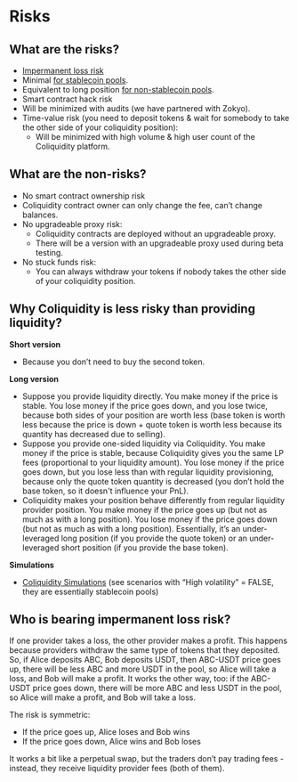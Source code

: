 # Risks

## What are the risks?

- [Impermanent loss risk](#who-is-bearing-impermanent-loss-risk)
- Minimal [for stablecoin pools](HowItWorks.md#for-existing-stablecoin-pools).
- Equivalent to long position [for non-stablecoin pools](HowItWorks.md#for-existing-non-stablecoin-pools).
- Smart contract hack risk
- Will be minimized with audits (we have partnered with Zokyo).
- Time-value risk (you need to deposit tokens & wait for somebody to take the other side of your coliquidity position):
  - Will be minimized with high volume & high user count of the Coliquidity platform.

## What are the non-risks?

- No smart contract ownership risk
- Coliquidity contract owner can only change the fee, can’t change balances.
- No upgradeable proxy risk:
  - Coliquidity contracts are deployed without an upgradeable proxy.
  - There will be a version with an upgradeable proxy used during beta testing.
- No stuck funds risk:
  - You can always withdraw your tokens if nobody takes the other side of your coliquidity position.

## Why Coliquidity is less risky than providing liquidity?

**Short version**

- Because you don’t need to buy the second token.

**Long version**

- Suppose you provide liquidity directly. You make money if the price is stable. You lose money if the price goes down, and you lose twice, because both sides of your position are worth less (base token is worth less because the price is down + quote token is worth less because its quantity has decreased due to selling).
- Suppose you provide one-sided liquidity via Coliquidity. You make money if the price is stable, because Coliquidity gives you the same LP fees (proportional to your liquidity amount). You lose money if the price goes down, but you lose less than with regular liquidity provisioning, because only the quote token quantity is decreased (you don’t hold the base token, so it doesn't influence your PnL).
- Coliquidity makes your position behave differently from regular liquidity provider position. You make money if the price goes up (but not as much as with a long position). You lose money if the price goes down (but not as much as with a long position). Essentially, it’s an under-leveraged long position (if you provide the quote token) or an under-leveraged short position (if you provide the base token).

**Simulations**

- [Coliquidity Simulations](https://docs.google.com/spreadsheets/d/1IL5mPngi4a0mJvuTeiMpebVobhgyK8yAOEfxaMBkBvo/edit#)
  (see scenarios with “High volatility” = FALSE, they are essentially stablecoin pools)

## Who is bearing impermanent loss risk?

If one provider takes a loss, the other provider makes a profit. This happens because providers withdraw the same type of tokens that they deposited. So, if Alice deposits ABC, Bob deposits USDT, then ABC-USDT price goes up, there will be less ABC and more USDT in the pool, so Alice will take a loss, and Bob will make a profit. It works the other way, too: if the ABC-USDT price goes down, there will be more ABC and less USDT in the pool, so Alice will make a profit, and Bob will take a loss.

The risk is symmetric:

- If the price goes up, Alice loses and Bob wins
- If the price goes down, Alice wins and Bob loses

It works a bit like a perpetual swap, but the traders don’t pay trading fees - instead, they receive liquidity provider fees (both of them).

